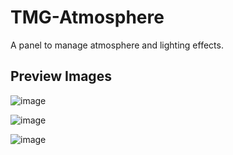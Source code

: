 # TMG-Atmosphere
A panel to manage atmosphere and lighting effects.

## Preview Images
![image](https://user-images.githubusercontent.com/11281480/163524216-0cf0f366-913c-4dca-a0e5-5111c1420c96.png)

![image](https://user-images.githubusercontent.com/11281480/163505930-b720de15-f4f1-43b9-9d09-5b4073e048b9.png)

![image](https://user-images.githubusercontent.com/11281480/163505946-e0ce40dc-cec5-444e-8d1c-311b4e45d789.png)

